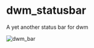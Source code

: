 dwm_statusbar
=============

A yet another status bar for dwm 

![dwm_bar](http://i.imgur.com/Fe1eUEq.png "")
